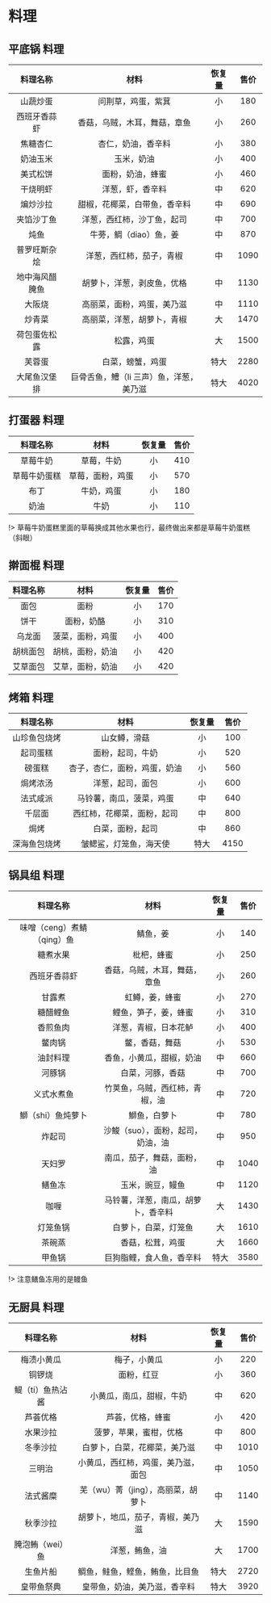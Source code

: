 # 料理

## 平底锅 料理

|料理名称|材料|恢复量|售价|
|:-:|:-:|:-:|:-:|
|山蔬炒蛋|问荆草，鸡蛋，紫萁|小|180|
|西班牙香蒜虾|香菇，乌贼，木耳，舞菇，章鱼|小|260|
|焦糖杏仁|杏仁，奶油，香辛料|小|380|
|奶油玉米|玉米，奶油|小|400|
|美式松饼|面粉，奶油，蜂蜜|小|460|
|干烧明虾|洋葱，虾，香辛料|中|620|
|煸炒沙拉|甜椒，花椰菜，白带鱼，香辛料|中|690|
|夹馅沙丁鱼|洋葱，西红柿，沙丁鱼，起司|中|700|
|炖鱼|牛蒡，鲷（diao）鱼，姜|中|870|
|普罗旺斯杂烩|洋葱，西红柿，茄子，青椒|中|1090|
|地中海风醋腌鱼|胡萝卜，洋葱，剥皮鱼，优格|中|1130|
|大阪烧|高丽菜，面粉，鸡蛋，美乃滋|中|1110|
|炒青菜|高丽菜，洋葱，胡萝卜，青椒|大|1470|
|荷包蛋佐松露|松露，鸡蛋|大|1500|
|芙蓉蛋|白菜，螃蟹，鸡蛋|特大|2280|
|大尾鱼汉堡排|巨骨舌鱼，鱧（li 三声）鱼，洋葱，美乃滋|特大|4020|


## 打蛋器 料理

|料理名称|材料|恢复量|售价|
|:-:|:-:|:-:|:-:|
|草莓牛奶|草莓，牛奶|小|410|
|草莓牛奶蛋糕|草莓，面粉，鸡蛋|小|570|
|布丁|牛奶，鸡蛋|小|180|
|奶油|牛奶|小|110|

!> 草莓牛奶蛋糕里面的草莓换成其他水果也行，最终做出来都是草莓牛奶蛋糕（斜眼）

## 擀面棍 料理

|料理名称|材料|恢复量|售价|
|:-:|:-:|:-:|:-:|
|面包|面粉|小|170|
|饼干|面粉，奶酪|小|310|
|乌龙面|菠菜，面粉，鸡蛋|小|400|
|胡桃面包|胡桃，面粉，奶油|小|420|
|艾草面包|艾草，面粉，奶油|小|420|


 
## 烤箱 料理

|料理名称|材料|恢复量|售价|
|:-:|:-:|:-:|:-:|
|山珍鱼包烧烤|山女鳟，滑菇|小|100|
|起司蛋糕|面粉，起司，牛奶|小|520|
|磅蛋糕|杏子，杏仁，面粉，鸡蛋，奶油|小|560|
|焗烤浓汤|洋葱，起司，面包|小|600|
|法式咸派|马铃薯，南瓜，菠菜，鸡蛋|中|640|
|千层面|西红柿，花椰菜，面粉，起司|中|800|
|焗烤|白菜，面粉，起司|中|860|
|深海鱼包烧烤|皱鳃鲨，灯笼鱼，海天使|特大|4150|

## 锅具组 料理

|料理名称|材料|恢复量|售价|
|:-:|:-:|:-:|:-:|
|味噌（ceng）煮鲭（qing）鱼|鲭鱼，姜|小|140|
|糖煮水果|枇杷，蜂蜜|小|250|
|西班牙香蒜虾|香菇，乌贼，木耳，舞菇，章鱼|小|260|
|甘露煮|虹鳟，姜，蜂蜜|小|270|
|糖醋鲤鱼|鲤鱼，笋子，姜，蜂蜜|小|310|
|香煎鱼肉|洋葱，青椒，日本花鲈|小|400|
|鳖肉锅|鳖，香菇，舞菇|小|530|
|油封料理|香鱼，小黄瓜，甜椒，奶油|中|660|
|河豚锅|白菜，河豚，香菇|中|700|
|义式水煮鱼|竹荚鱼，乌贼，西红柿，青椒，油|中|720|
|鰤（shi）鱼炖萝卜|鰤鱼，白萝卜|中|780|
|炸起司|沙鮻（suo），面粉，起司，奶油，油|中|950|
|天妇罗|南瓜，茄子，舞菇，面粉，油|中|1040|
|鳝鱼冻|玉米，豌豆，鳗鱼|中|1120|
|咖喱|马铃薯，洋葱，南瓜，胡萝卜，香辛料|大|1430|
|灯笼鱼锅|白萝卜，白菜，灯笼鱼|大|1610|
|茶碗蒸|香菇，松茸，鸡蛋|大|1660|
|甲鱼锅|巨狗脂鲤，食人鱼，香辛料|特大|3580|


!> 注意鳝鱼冻用的是鳗鱼

## 无厨具 料理

|料理名称|材料|恢复量|售价|
|:-:|:-:|:-:|:-:|
|梅渍小黄瓜|梅子，小黄瓜|小|220|
|铜锣烧|面粉，红豆|小|360|
|鳀（ti）鱼热沾酱|小黄瓜，南瓜，甜椒，牛奶|中|620|
|芦荟优格|芦荟，优格，蜂蜜|小|420|
|水果沙拉|菠萝，苹果，蜜柑，优格|中|800|
|冬季沙拉|白萝卜，白菜，花椰菜，美乃滋|中|1010|
|三明治|小黄瓜，西红柿，鸡蛋，美乃滋，面包|中|1050|
|法式酱糜|芜（wu）菁（jing），高丽菜，胡萝卜|中|1140|
|秋季沙拉|胡萝卜，地瓜，茄子，青椒，美乃滋|大|1590|
|腌泡鲔（wei）鱼|洋葱，鲔鱼，油|大|1700|
|生鱼片船|鲷鱼，鲑鱼，鲣鱼，鲔鱼，比目鱼|特大|2720|
|皇带鱼祭典|皇带鱼，奶油，美乃滋，香辛料|特大|3920|
